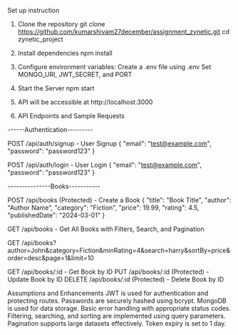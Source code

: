 Set up instruction
1. Clone the repository
git clone https://github.com/kumarshivam27december/assignment_zynetic.git
cd zynetic_project

2. Install dependencies
npm install

3. Configure environment variables:
Create a .env file using .env
Set MONGO_URI, JWT_SECRET, and PORT

4. Start the Server
npm start

5. API will be accessible at http://localhost:3000

6. API Endpoints and Sample Requests

------Authentication---------

POST /api/auth/signup - User Signup
    {
        "email": "test@example.com",
        "password": "password123"
    }

POST /api/auth/login - User Login
    {
        "email": "test@example.com",
        "password": "password123"
    }


---------------Books-----------

POST /api/books (Protected) - Create a Book
    {
        "title": "Book Title",
        "author": "Author Name",
        "category": "Fiction",
        "price": 19.99,
        "rating": 4.5,
        "publishedDate": "2024-03-01"
    }

GET /api/books - Get All Books with Filters, Search, and Pagination

GET /api/books?author=John&category=Fiction&minRating=4&search=harry&sortBy=price&order=desc&page=1&limit=10


GET /api/books/:id - Get Book by ID
PUT /api/books/:id (Protected) - Update Book by ID
DELETE /api/books/:id (Protected) - Delete Book by ID


Assumptions and Enhancements
JWT is used for authentication and protecting routes.
Passwords are securely hashed using bcrypt.
MongoDB is used for data storage.
Basic error handling with appropriate status codes.
Filtering, searching, and sorting are implemented using query parameters.
Pagination supports large datasets effectively.
Token expiry is set to 1 day.

